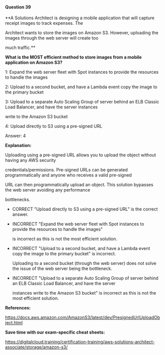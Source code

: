 #### Question  39


**A Solutions Architect is designing a mobile application that will capture receipt images to track expenses. The

Architect wants to store the images on Amazon S3. However, uploading the images through the web server will create too

much traffic.**


**What is the MOST efficient method to store images from a mobile application on Amazon S3?**


1: Expand the web server fleet with Spot instances to provide the resources to handle the images


2: Upload to a second bucket, and have a Lambda event copy the image to the primary bucket


3: Upload to a separate Auto Scaling Group of server behind an ELB Classic Load Balancer, and have the server instances

write to the Amazon S3 bucket


4: Upload directly to S3 using a pre-signed URL


Answer: 4


**Explanation:**


Uploading using a pre-signed URL allows you to upload the object without having any AWS security

credentials/permissions. Pre-signed URLs can be generated programmatically and anyone who receives a valid pre-signed

URL can then programmatically upload an object. This solution bypasses the web server avoiding any performance

bottlenecks.


- CORRECT "Upload directly to S3 using a pre-signed URL" is the correct answer.


- INCORRECT "Expand the web server fleet with Spot instances to provide the resources to handle the images"

  is incorrect as this is not the most efficient solution.


- INCORRECT "Upload to a second bucket, and have a Lambda event copy the image to the primary bucket" is incorrect.

  Uploading to a second bucket (through the web server) does not solve the issue of the web server being the bottleneck.


- INCORRECT "Upload to a separate Auto Scaling Group of server behind an ELB Classic Load Balancer, and have the server

  instances write to the Amazon S3 bucket" is incorrect as this is not the most efficient solution.


**References:**


https://docs.aws.amazon.com/AmazonS3/latest/dev/PresignedUrlUploadObject.html


**Save time with our exam-specific cheat sheets:**


https://digitalcloud.training/certification-training/aws-solutions-architect-associate/storage/amazon-s3/

